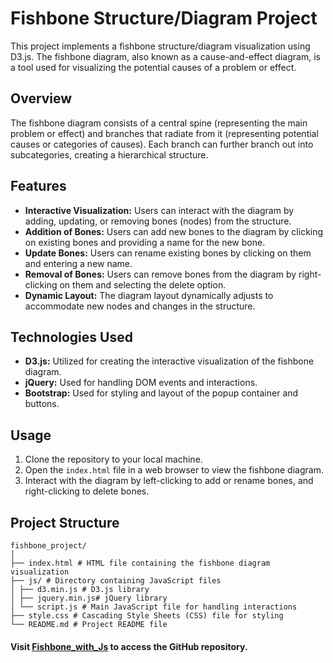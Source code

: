 # Fishbone Structure/Diagram Project

This project implements a fishbone structure/diagram visualization using D3.js. The fishbone diagram, also known as a cause-and-effect diagram, is a tool used for visualizing the potential causes of a problem or effect.

## Overview

The fishbone diagram consists of a central spine (representing the main problem or effect) and branches that radiate from it (representing potential causes or categories of causes). Each branch can further branch out into subcategories, creating a hierarchical structure.

## Features

- **Interactive Visualization:** Users can interact with the diagram by adding, updating, or removing bones (nodes) from the structure.
- **Addition of Bones:** Users can add new bones to the diagram by clicking on existing bones and providing a name for the new bone.
- **Update Bones:** Users can rename existing bones by clicking on them and entering a new name.
- **Removal of Bones:** Users can remove bones from the diagram by right-clicking on them and selecting the delete option.
- **Dynamic Layout:** The diagram layout dynamically adjusts to accommodate new nodes and changes in the structure.

## Technologies Used

- **D3.js:** Utilized for creating the interactive visualization of the fishbone diagram.
- **jQuery:** Used for handling DOM events and interactions.
- **Bootstrap:** Used for styling and layout of the popup container and buttons.

## Usage

1. Clone the repository to your local machine.
2. Open the `index.html` file in a web browser to view the fishbone diagram.
3. Interact with the diagram by left-clicking to add or rename bones, and right-clicking to delete bones.

## Project Structure
```
fishbone_project/
│
├── index.html # HTML file containing the fishbone diagram visualization
├── js/ # Directory containing JavaScript files
│ ├── d3.min.js # D3.js library
│ ├── jquery.min.js# jQuery library
│ └── script.js # Main JavaScript file for handling interactions
├── style.css # Cascading Style Sheets (CSS) file for styling
└── README.md # Project README file
```

#### Visit [Fishbone_with_Js](https://www.github.com/Ctmax-ui/Fishbone_with_Js) to access the GitHub repository.
